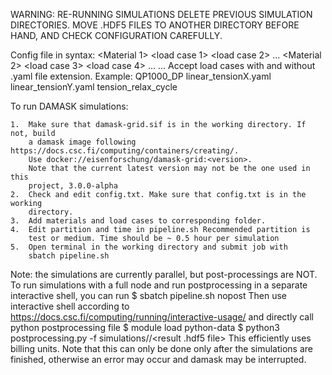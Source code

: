 WARNING: RE-RUNNING SIMULATIONS DELETE PREVIOUS SIMULATION DIRECTORIES. MOVE 
.HDF5 FILES TO ANOTHER DIRECTORY BEFORE HAND, AND CHECK CONFIGURATION CAREFULLY.

Config file in syntax:
<Material 1> <load case 1> <load case 2> ...
<Material 2> <load case 3> <load case 4> ...
...
Accept load cases with and without .yaml file extension. Example:
QP1000_DP linear_tensionX.yaml linear_tensionY.yaml tension_relax_cycle

To run DAMASK simulations:

    1.  Make sure that damask-grid.sif is in the working directory. If not, build
        a damask image following https://docs.csc.fi/computing/containers/creating/.
        Use docker://eisenforschung/damask-grid:<version>.
        Note that the current latest version may not be the one used in this
        project, 3.0.0-alpha
    2.  Check and edit config.txt. Make sure that config.txt is in the working
        directory.
    3.  Add materials and load cases to corresponding folder.
    4.  Edit partition and time in pipeline.sh Recommended partition is
        test or medium. Time should be ~ 0.5 hour per simulation
    5.  Open terminal in the working directory and submit job with
        sbatch pipeline.sh
        
Note: the simulations are currently parallel, but post-processings are NOT. To run
simulations with a full node and run postprocessing in a separate interactive shell,
you can run
        $ sbatch pipeline.sh nopost
Then use interactive shell according to
        https://docs.csc.fi/computing/running/interactive-usage/
and directly call python postprocessing file
        $ module load python-data
        $ python3 postprocessing.py -f simulations/<simulation directory>/<result .hdf5 file>
This efficiently uses billing units. Note that this can only be done only after 
the simulations are finished, otherwise an error may occur and damask may be
interrupted.
